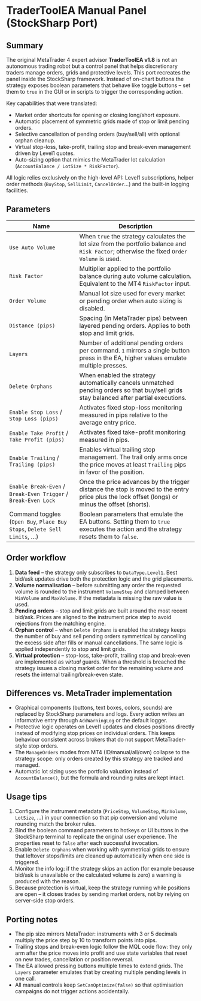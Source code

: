 # TraderToolEA Manual Panel (StockSharp Port)

## Summary

The original MetaTrader 4 expert advisor **TraderToolEA v1.8** is not an autonomous trading robot but a
control panel that helps discretionary traders manage orders, grids and protective levels. This port
recreates the panel inside the StockSharp framework. Instead of on-chart buttons the strategy exposes
boolean parameters that behave like toggle buttons – set them to `true` in the GUI or in scripts to
trigger the corresponding action.

Key capabilities that were translated:

* Market order shortcuts for opening or closing long/short exposure.
* Automatic placement of symmetric grids made of stop or limit pending orders.
* Selective cancellation of pending orders (buy/sell/all) with optional orphan cleanup.
* Virtual stop-loss, take-profit, trailing stop and break-even management driven by Level1 quotes.
* Auto-sizing option that mimics the MetaTrader lot calculation (`AccountBalance / LotSize * RiskFactor`).

All logic relies exclusively on the high-level API: Level1 subscriptions, helper order methods
(`BuyStop`, `SellLimit`, `CancelOrder`…) and the built-in logging facilities.

## Parameters

| Name | Description |
| --- | --- |
| `Use Auto Volume` | When `true` the strategy calculates the lot size from the portfolio balance and `Risk Factor`; otherwise the fixed `Order Volume` is used. |
| `Risk Factor` | Multiplier applied to the portfolio balance during auto volume calculation. Equivalent to the MT4 `RiskFactor` input. |
| `Order Volume` | Manual lot size used for every market or pending order when auto sizing is disabled. |
| `Distance (pips)` | Spacing (in MetaTrader pips) between layered pending orders. Applies to both stop and limit grids. |
| `Layers` | Number of additional pending orders per command. `1` mirrors a single button press in the EA, higher values emulate multiple presses. |
| `Delete Orphans` | When enabled the strategy automatically cancels unmatched pending orders so that buy/sell grids stay balanced after partial executions. |
| `Enable Stop Loss` / `Stop Loss (pips)` | Activates fixed stop-loss monitoring measured in pips relative to the average entry price. |
| `Enable Take Profit` / `Take Profit (pips)` | Activates fixed take-profit monitoring measured in pips. |
| `Enable Trailing` / `Trailing (pips)` | Enables virtual trailing stop management. The trail only arms once the price moves at least `Trailing` pips in favor of the position. |
| `Enable Break-Even` / `Break-Even Trigger` / `Break-Even Lock` | Once the price advances by the trigger distance the stop is moved to the entry price plus the lock offset (longs) or minus the offset (shorts). |
| Command toggles (`Open Buy`, `Place Buy Stops`, `Delete Sell Limits`, …) | Boolean parameters that emulate the EA buttons. Setting them to `true` executes the action and the strategy resets them to `false`. |

## Order workflow

1. **Data feed** – the strategy only subscribes to `DataType.Level1`. Best bid/ask updates drive both the
   protection logic and the grid placements.
2. **Volume normalisation** – before submitting any order the requested volume is rounded to the
   instrument `VolumeStep` and clamped between `MinVolume` and `MaxVolume`. If the metadata is missing the
   raw value is used.
3. **Pending orders** – stop and limit grids are built around the most recent bid/ask. Prices are aligned
   to the instrument price step to avoid rejections from the matching engine.
4. **Orphan control** – when `Delete Orphans` is enabled the strategy keeps the number of buy and sell
   pending orders symmetrical by cancelling the excess side after fills or manual cancellations. The
   same logic is applied independently to stop and limit grids.
5. **Virtual protection** – stop-loss, take-profit, trailing stop and break-even are implemented as
   *virtual* guards. When a threshold is breached the strategy issues a closing market order for the
   remaining volume and resets the internal trailing/break-even state.

## Differences vs. MetaTrader implementation

* Graphical components (buttons, text boxes, colors, sounds) are replaced by StockSharp parameters and
  logs. Every action writes an informative entry through `AddWarningLog` or the default logger.
* Protective logic operates on Level1 updates and closes positions directly instead of modifying stop
  prices on individual orders. This keeps behaviour consistent across brokers that do not support MetaTrader-style stop orders.
* The `ManageOrders` modes from MT4 (ID/manual/all/own) collapse to the strategy scope: only orders
  created by this strategy are tracked and managed.
* Automatic lot sizing uses the portfolio valuation instead of `AccountBalance()`, but the formula and
  rounding rules are kept intact.

## Usage tips

1. Configure the instrument metadata (`PriceStep`, `VolumeStep`, `MinVolume`, `LotSize`, …) in your
   connection so that pip conversion and volume rounding match the broker rules.
2. Bind the boolean command parameters to hotkeys or UI buttons in the StockSharp terminal to replicate
   the original user experience. The properties reset to `false` after each successful invocation.
3. Enable `Delete Orphans` when working with symmetrical grids to ensure that leftover stops/limits are
   cleaned up automatically when one side is triggered.
4. Monitor the info log: if the strategy skips an action (for example because bid/ask is unavailable or
   the calculated volume is zero) a warning is produced with the reason.
5. Because protection is virtual, keep the strategy running while positions are open – it closes trades by
   sending market orders, not by relying on server-side stop orders.

## Porting notes

* The pip size mirrors MetaTrader: instruments with 3 or 5 decimals multiply the price step by 10 to
  transform points into pips.
* Trailing stops and break-even logic follow the MQL code flow: they only arm after the price moves into
  profit and use state variables that reset on new trades, cancellation or position reversal.
* The EA allowed pressing buttons multiple times to extend grids. The `Layers` parameter emulates that by
  creating multiple pending levels in one call.
* All manual controls keep `SetCanOptimize(false)` so that optimisation campaigns do not trigger actions
  accidentally.


